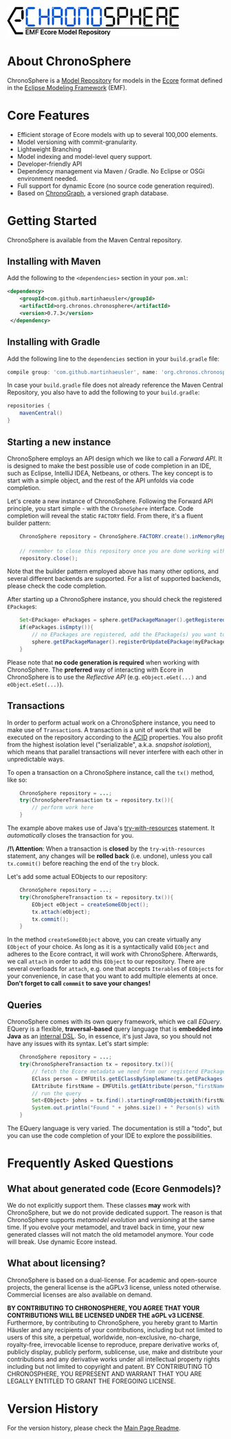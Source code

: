 <img src="https://github.com/MartinHaeusler/chronos/blob/master/readmeResources/logo_chronosphere.png" width="400">

About ChronoSphere
==================

ChronoSphere is a [Model Repository](https://www.researchgate.net/profile/Juri_Rocco/publication/275637197_Collaborative_Repositories_in_Model-Driven_Engineering_Software_Technology/links/5540a98c0cf2320416ed0fd2.pdf) for models in the [Ecore](https://wiki.eclipse.org/Ecore) format defined in the [Eclipse Modeling Framework](http://www.eclipse.org/modeling/emf/) (EMF).

Core Features
=============

* Efficient storage of Ecore models with up to several 100,000 elements.
* Model versioning with commit-granularity.
* Lightweight Branching
* Model indexing and model-level query support.
* Developer-friendly API
* Dependency management via Maven / Gradle. No Eclipse or OSGi environment needed.
* Full support for dynamic Ecore (no source code generation required).
* Based on [ChronoGraph](https://github.com/MartinHaeusler/chronos/tree/master/org.chronos.chronograph), a versioned graph database.


Getting Started
===============

ChronoSphere is available from the Maven Central repository.

## Installing with Maven
Add the following to the `<dependencies>` section in your `pom.xml`:

```xml
<dependency>
  	<groupId>com.github.martinhaeusler</groupId>
  	<artifactId>org.chronos.chronosphere</artifactId>
  	<version>0.7.3</version>
 </dependency>
```

## Installing with Gradle
Add the following line to the `dependencies` section in your `build.gradle` file:

```groovy
compile group: 'com.github.martinhaeusler', name: 'org.chronos.chronosphere', version: '0.7.3'
```

In case your `build.gradle` file does not already reference the Maven Central Repository, you also have to add the following to your `build.gradle`:

```groovy
repositories {
    mavenCentral()
}
```
## Starting a new instance

ChronoSphere employs an API design which we like to call a *Forward API*. It is designed to make the best possible use of code completion in an IDE, such as Eclipse, IntelliJ IDEA, Netbeans, or others. The key concept is to start with a simple object, and the rest of the API unfolds via code completion.

Let's create a new instance of ChronoSphere. Following the Forward API principle, you start simple - with the `ChronoSphere` interface. Code completion will reveal the static `FACTORY` field. From there, it's a fluent builder pattern:
   
```java
    ChronoSphere repository = ChronoSphere.FACTORY.create().inMemoryRepository().build();
    
    // remember to close this repository once you are done working with it.
    repository.close();
```

Note that the builder pattern employed above has many other options, and several different backends are supported. For a list of supported backends, please check the code completion.

After starting up a ChronoSphere instance, you should check the registered `EPackage`s:

```java
    Set<EPackage> ePackages = sphere.getEPackageManager().getRegisteredEPackages();
    if(ePackages.isEmpty()){
        // no EPackages are registered, add the EPackage(s) you want to work with.
        sphere.getEPackageManager().registerOrUpdateEPackage(myEPackage);
    }
```

Please note that **no code generation is required** when working with ChronoSphere. The **preferred** way of interacting with Ecore in ChronoSphere is to use the *Reflective API* (e.g. `eObject.eGet(...)` and `eObject.eSet(...)`).

## Transactions

In order to perform actual work on a ChronoSphere instance, you need to make use of `Transaction`s. A transaction is a unit of work that will be executed on the repository according to the [ACID](https://en.wikipedia.org/wiki/ACID) properties. You also profit from the highest isolation level ("serializable", a.k.a. *snapshot isolation*), which means that parallel transactions will never interfere with each other in unpredictable ways.

To open a transaction on a ChronoSphere instance, call the `tx()` method, like so:

```java
    ChronoSphere repository = ...;
    try(ChronoSphereTransaction tx = repository.tx()){
        // perform work here
    }
```

The example above makes use of Java's [try-with-resources](https://docs.oracle.com/javase/tutorial/essential/exceptions/tryResourceClose.html) statement. It *automatically* closes the transaction for you. 

**/!\ Attention**: When a transaction is **closed** by the `try-with-resources` statement, any changes will be **rolled back** (i.e. undone), unless you call `tx.commit()` before reaching the end of the `try` block.

Let's add some actual EObjects to our repository:

```java
    ChronoSphere repository = ...;
    try(ChronoSphereTransaction tx = repository.tx()){
        EObject eObject = createSomeEObject();
        tx.attach(eObject);
        tx.commit();
    }
```

In the method `createSomeEObject` above, you can create virtually any `EObject` of your choice. As long as it is a syntactically valid `EObject` and adheres to the Ecore contract, it will work with ChronoSphere. Afterwards, we call `attach` in order to add this `EObject` to our repository. There are several overloads for `attach`, e.g. one that accepts `Iterable`s of `EObject`s for your convenience, in case that you want to add multiple elements at once. **Don't forget to call `commmit` to save your changes!**


## Queries
ChronoSphere comes with its own query framework, which we call *EQuery*. EQuery is a flexible, **traversal-based** query language that is **embedded into Java** as an [internal DSL](https://martinfowler.com/bliki/InternalDslStyle.html). So, in essence, it's just Java, so you should not have any issues with its syntax. Let's start simple:

```java
    ChronoSphere repository = ...;
    try(ChronoSphereTransaction tx = repository.tx()){
        // fetch the Ecore metadata we need from our registerd EPackage
        EClass person = EMFUtils.getEClassBySimpleName(tx.getEPackages(), "Person");
        EAttribute firstName = EMFUtils.getEAttribute(person,"firstName");
        // run the query
        Set<EObject> johns = tx.find().startingFromEObjectsWith(firstName, "John").toSet();
        System.out.println("Found " + johns.size() + " Person(s) with 'firstName' equal to 'John'");
    }
```

The EQuery language is very varied. The documentation is still a "todo", but you can use the code completion of your IDE to explore the possibilities.

Frequently Asked Questions
==========================

## What about generated code (Ecore Genmodels)?
We do not explicitly support them. These classes **may** work with ChronoSphere, but we do not provide dedicated support. The reason is that ChronoSphere supports *metamodel evolution* and *versioning* at the same time. If you evolve your metamodel, and travel back in time, your new generated classes will not match the old metamodel anymore. Your code will break. Use dynamic Ecore instead.

## What about licensing?
ChronoSphere is based on a dual-license. For academic and open-source projects, the general license is the aGPLv3 license, unless noted otherwise. Commercial licenses are also available on demand.

**BY CONTRIBUTING TO CHRONOSPHERE, YOU AGREE THAT YOUR CONTRIBUTIONS WILL BE LICENSED UNDER THE aGPL v3 LICENSE**. Furthermore, by contributing to ChronoSphere, you hereby grant to Martin Häusler and any recipients of your contributions, including but not limited to users of this site, a perpetual, worldwide, non-exclusive, no-charge, royalty-free, irrevocable license to reproduce, prepare derivative works of, publicly display, publicly perform, sublicense, use, make and distribute your contributions and any derivative works under all intellectual property rights including but not limited to copyright and patent. BY CONTRIBUTING TO CHRONOSPHERE, YOU REPRESENT AND WARRANT THAT YOU ARE LEGALLY ENTITLED TO GRANT THE FOREGOING LICENSE.


Version History
===============

For the version history, please check the [Main Page Readme](https://github.com/MartinHaeusler/chronos).
